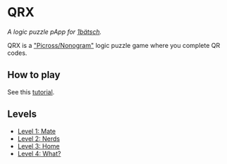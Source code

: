 # QRX
*A logic puzzle pApp for [1bätsch](https://github.com/1baetsch/1baetsch).*

QRX is a ["Picross/Nonogram"](https://en.wikipedia.org/wiki/Nonogram) logic puzzle game where you complete QR codes.

## How to play
See this [tutorial](http://www.puzzlemuseum.com/griddler/gridins.htm).

## Levels
* [Level 1: Mate](https://github.com/1maetsch/qrx/raw/master/levels/qrx1.png)
* [Level 2: Nerds](https://github.com/1maetsch/qrx/raw/master/levels/qrx2.png)
* [Level 3: Home](https://github.com/1maetsch/qrx/raw/master/levels/qrx3.png)
* [Level 4: What?](https://github.com/1maetsch/qrx/raw/master/levels/qrx4.png)
